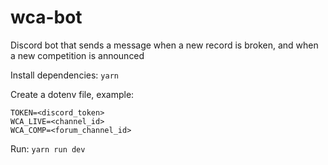 # wca-bot
Discord bot that sends a message when a new record is broken, and when a new competition is announced

Install dependencies: `yarn`

Create a dotenv file, example:
```
TOKEN=<discord_token>
WCA_LIVE=<channel_id>
WCA_COMP=<forum_channel_id>
```

Run: `yarn run dev`
